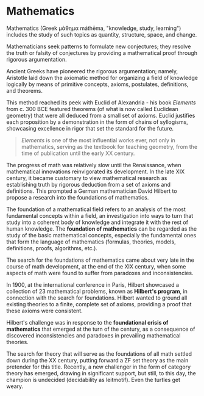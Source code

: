 # Mathematics

Mathematics (Greek μάθημα máthēma, "knowledge, study, learning") includes the study of such topics as quantity, structure, space, and change.

Mathematicians seek patterns to formulate new conjectures; they resolve the truth or falsity of conjectures by providing a mathematical proof through rigorous argumentation.

Ancient Greeks have pioneered the rigorous argumentation; namely, Aristotle laid down the axiomatic method for organizing a field of knowledge logically by means of primitive concepts, axioms, postulates, definitions, and theorems.

This method reached its peek with Euclid of Alexandria - his book _Elements_ from c. 300 BCE featured theorems (of what is now called Euclidean geometry) that were all deduced from a small set of axioms. Euclid justifies each proposition by a demonstration in the form of chains of syllogisms, showcasing excellence in rigor that set the standard for the future.

> _Elements_ is one of the most influential works ever, not only in mathematics, serving as the textbook for teaching geometry, from the time of publication until the early XX century.

The progress of math was relatively slow until the Renaissance, when mathematical innovations reinvigorated its development. In the late XIX century, it became customary to view mathematical research as establishing truth by rigorous deduction from a set of axioms and definitions. This prompted a German mathematician David Hilbert to propose a research into the foundations of mathematics.

The foundation of a mathematical field refers to an analysis of the most fundamental concepts within a field, an investigation into ways to turn that study into a coherent body of knowledge and integrate it with the rest of human knowledge. The **foundation of mathematics** can be regarded as the study of the basic mathematical concepts, especially the fundamental ones that form the language of mathematics (formulas, theories, models, definitions, proofs, algorithms, etc.).

The search for the foundations of mathematics came about very late in the course of math development, at the end of the XIX century, when some aspects of math were found to suffer from paradoxes and inconsistencies.

In 1900, at the international conference in Paris, Hilbert showcased a collection of 23 mathematical problems, known as **Hilbert's program**, in connection with the search for foundations. Hilbert wanted to ground all existing theories to a finite, complete set of axioms, providing a proof that these axioms were consistent.

Hilbert's challenge was in response to the **foundational crisis of mathematics** that emerged at the turn of the century, as a consequence of discovered inconsistencies and paradoxes in prevailing mathematical theories.

The search for theory that will serve as the foundations of all math settled down during the XX century, putting forward a ZF set theory as the main pretender for this title. Recently, a new challenger in the form of category theory has emerged, drawing in significant support, but still, to this day, the champion is undecided (decidability as leitmotif). Even the turtles get weary.
